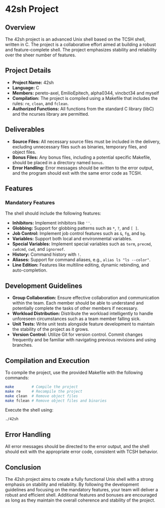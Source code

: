 # 42sh Project

## Overview
The 42sh project is an advanced Unix shell based on the TCSH shell, written in C. The project is a collaborative effort aimed at building a robust and feature-complete shell. The project emphasizes stability and reliability over the sheer number of features.

## Project Details

- **Project Name:** 42sh
- **Language:** C
- **Members:** pereto-axel, EmilioEpitech, alpha0344, vincbct34 and myself
- **Compilation:** The project is compiled using a Makefile that includes the rules: `re`, `clean`, and `fclean`.
- **Authorized Functions:** All functions from the standard C library (libC) and the ncurses library are permitted.

## Deliverables

- **Source Files:** All necessary source files must be included in the delivery, excluding unnecessary files such as binaries, temporary files, and object files.
- **Bonus Files:** Any bonus files, including a potential specific Makefile, should be placed in a directory named `bonus`.
- **Error Handling:** Error messages should be written to the error output, and the program should exit with the same error code as TCSH.

## Features

### Mandatory Features
The shell should include the following features:
- **Inhibitors:** Implement inhibitors like `''`.
- **Globbing:** Support for globbing patterns such as `*`, `?`, and `[ ]`.
- **Job Control:** Implement job control features such as `&`, `fg`, and `bg`.
- **Variables:** Support both local and environmental variables.
- **Special Variables:** Implement special variables such as `term`, `precmd`, `cwdcmd`, `cwd`, and `ignoreof`.
- **History:** Command history with `!`.
- **Aliases:** Support for command aliases, e.g., `alias ls "ls --color"`.
- **Line Edition:** Features like multiline editing, dynamic rebinding, and auto-completion.

## Development Guidelines

- **Group Collaboration:** Ensure effective collaboration and communication within the team. Each member should be able to understand and potentially complete the tasks of other members if necessary.
- **Workload Distribution:** Distribute the workload intelligently to handle unforeseen circumstances such as a team member falling sick.
- **Unit Tests:** Write unit tests alongside feature development to maintain the stability of the project as it grows.
- **Version Control:** Utilize Git for version control. Commit changes frequently and be familiar with navigating previous revisions and using branches.

## Compilation and Execution

To compile the project, use the provided Makefile with the following commands:

```sh
make        # Compile the project
make re     # Recompile the project
make clean  # Remove object files
make fclean # Remove object files and binaries
```

Execute the shell using:

```sh
./42sh
```

## Error Handling
All error messages should be directed to the error output, and the shell should exit with the appropriate error code, consistent with TCSH behavior.

## Conclusion
The 42sh project aims to create a fully functional Unix shell with a strong emphasis on stability and reliability. By following the development guidelines and focusing on the mandatory features, your team will deliver a robust and efficient shell. Additional features and bonuses are encouraged as long as they maintain the overall coherence and stability of the project.

